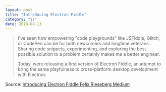 ```yaml
---
layout: post
title: "Introducing Electron Fiddle"
category: "js"
date: 2018-08-13
---
```


> I've seen how empowering "code playgrounds" like JSFiddle, Glitch, or CodePen can be for both newcomers and longtime veterans. Sharing code snippets, experimenting, and exploring the best possible solution to a problem certainly makes me a better engineer.
>
> Today, were releasing a first version of Electron Fiddle, an attempt to bring the same playfulness to cross-platform desktop development with Electron. 

Source: [Introducing Electron Fiddle  Felix Rieseberg  Medium](https://medium.com/@felixrieseberg/introducing-electron-fiddle-1de2be1ba6e7)
